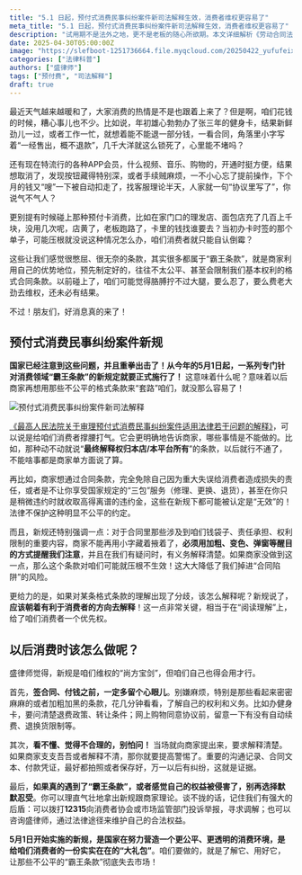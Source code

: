 ```yaml
---
title: "5.1 日起，预付式消费民事纠纷案件新司法解释生效，消费者维权更容易了"
meta_title: "5.1 日起，预付式消费民事纠纷案件新司法解释生效，消费者维权更容易了"
description: "试用期不是法外之地，更不是老板的随心所欲期。本文详细解析《劳动合同法》关于试用期的规定，包括合法时长限制、最低工资标准、解除劳动合同的法定条件以及离职提前通知期限。小盛律师为您揭示试用期被辞退是否有补偿、如何维护自身权益等关键问题，帮助打工人在职场中更有底气。"
date: 2025-04-30T05:00:00Z
image: "https://slefboot-1251736664.file.myqcloud.com/20250422_yufufeixingui.webp"
categories: ["法律科普"]
authors: ["盛律师"]
tags: ["预付费", "司法解释"]
draft: true
---
```


最近天气越来越暖和了，大家消费的热情是不是也跟着上来了？但是啊，咱们花钱的时候，糟心事儿也不少。比如说，年初雄心勃勃办了张三年的健身卡，结果新鲜劲儿一过，或者工作一忙，就想着能不能退一部分钱，一看合同，角落里小字写着“一经售出，概不退款”，几千大洋就这么锁死了，心里能不堵吗？

还有现在特流行的各种APP会员，什么视频、音乐、购物的，开通时挺方便，结果想取消了，发现按钮藏得特别深，或者手续贼麻烦，一不小心忘了提前操作，下个月的钱又“嗖”一下被自动扣走了，找客服理论半天，人家就一句“协议里写了”，你说气不气人？

更别提有时候碰上那种预付卡消费，比如在家门口的理发店、面包店充了几百上千块，没用几次呢，店黄了，老板跑路了，卡里的钱找谁要去？当初办卡时签的那个单子，可能压根就没说这种情况怎么办，咱们消费者就只能自认倒霉？

这些让我们感觉很憋屈、很无奈的条款，其实很多都属于“霸王条款”，就是商家利用自己的优势地位，预先制定好的，往往不太公平、甚至会限制我们基本权利的格式合同条款。以前碰上了，咱们可能觉得胳膊拧不过大腿，要么忍了，要么费老大劲去维权，还未必有结果。

不过！朋友们，好消息真的来了！

## 预付式消费民事纠纷案件新规

**国家已经注意到这些问题，并且重拳出击了！从今年的5月1日起，一系列专门针对消费领域“霸王条款”的新规定就要正式施行了！** 这意味着什么呢？意味着以后商家再想用那些不公平的格式条款来“套路”咱们，就没那么容易了！

![预付式消费民事纠纷案件新司法解释](https://slefboot-1251736664.file.myqcloud.com/20250422_yufufeixingui.webp)

[《最高人民法院关于审理预付式消费民事纠纷案件适用法律若干问题的解释》](https://flk.npc.gov.cn/detail2.html?ZmY4MDgxODE5MjdmMGU3YjAxOTVkMWExYzUyZDAyODc%3D)，可以说是给咱们消费者撑腰打气。它会更明确地告诉商家，哪些事情是不能做的。比如，那种动不动就说“**最终解释权归本店/本平台所有**”的条款，以后就行不通了，不能啥事都是商家单方面说了算。

再比如，商家想通过合同条款，完全免除自己因为重大失误给消费者造成损失的责任，或者是不让你享受国家规定的“三包”服务（修理、更换、退货），甚至在你只是稍微违约时就收取高得离谱的违约金，这些在新规下都可能被认定是“无效”的！法律不保护这种明显不公平的约定。

而且，新规还特别强调一点：对于合同里那些涉及到咱们钱袋子、责任承担、权利限制的重要内容，商家不能再用小字藏着掖着了，**必须用加粗、变色、弹窗等醒目的方式提醒我们注意**，并且在我们有疑问时，有义务解释清楚。如果商家没做到这一点，那么这个条款对咱们可能就压根不生效！这大大降低了我们掉进“合同陷阱”的风险。

更给力的是，如果对某条格式条款的理解出现了分歧，该怎么解释呢？新规说了，**应该朝着有利于消费者的方向去解释**！这一点非常关键，相当于在“阅读理解”上，给了咱们消费者一个优先权。

## 以后消费时该怎么做呢？

盛律师觉得，新规是咱们维权的“尚方宝剑”，但咱们自己也得会用才行。

首先，**签合同、付钱之前，一定多留个心眼儿**。别嫌麻烦，特别是那些看起来密密麻麻的或者加粗加黑的条款，花几分钟看看，了解自己的权利和义务。比如办健身卡，要问清楚退费政策、转让条件；网上购物同意协议前，留意一下有没有自动续费、退换货限制等。

其次，**看不懂、觉得不合理的，别怕问！** 当场就向商家提出来，要求解释清楚。如果商家支支吾吾或者解释不清，那你就要提高警惕了。重要的沟通记录、合同文本、付款凭证，最好都拍照或者保存好，万一以后有纠纷，这就是证据。

最后，**如果真的遇到了“霸王条款”，或者感觉自己的权益被侵害了，别再选择默默忍受**。你可以理直气壮地拿出新规跟商家理论。谈不拢的话，记住我们有强大的后盾：可以拨打**12315**向消费者协会或市场监管部门投诉举报，寻求调解；也可以咨询盛律师，通过法律途径来维护自己的合法权益。

**5月1日开始实施的新规，是国家在努力营造一个更公平、更透明的消费环境，是给咱们消费者的一份实实在在的“大礼包”**。咱们要做的，就是了解它、用好它，让那些不公平的“霸王条款”彻底失去市场！
